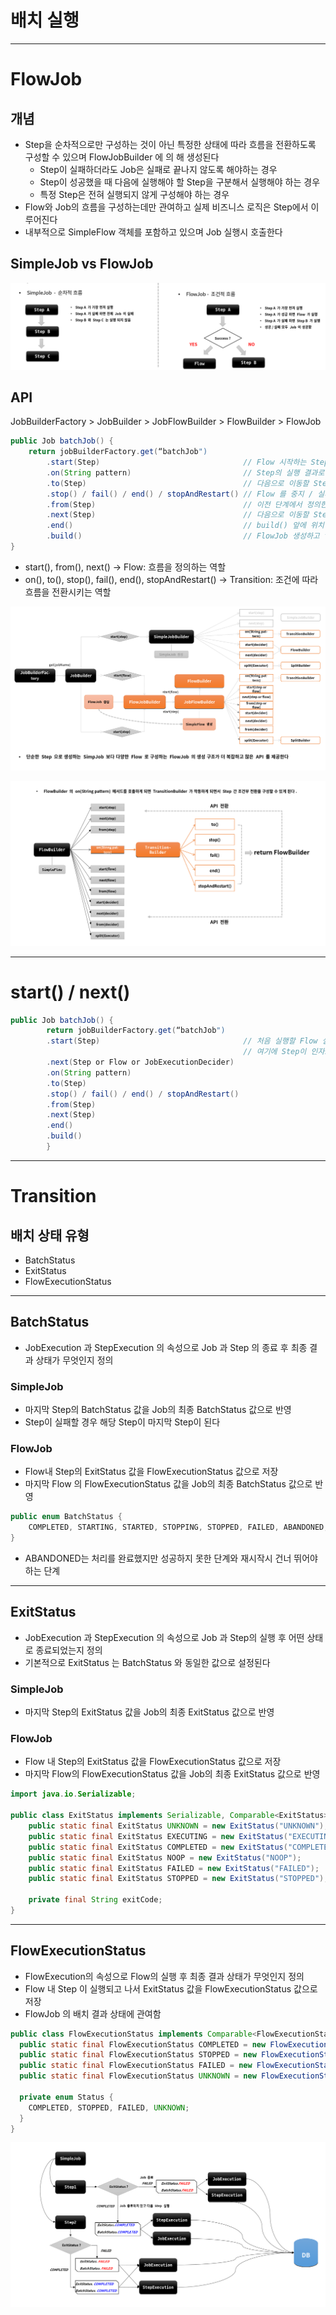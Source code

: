 
# 배치 실행

---

# FlowJob

## 개념

- Step을 순차적으로만 구성하는 것이 아닌 특정한 상태에 따라 흐름을 전환하도록 구성할 수 있으며 FlowJobBuilder 에 의 해 생성된다
  - Step이 실패하더라도 Job은 실패로 끝나지 않도록 해야하는 경우
  - Step이 성공했을 때 다음에 실행해야 할 Step을 구분해서 실행해야 하는 경우
  - 특정 Step은 전혀 실행되지 않게 구성해야 하는 경우
- Flow와 Job의 흐름을 구성하는데만 관여하고 실제 비즈니스 로직은 Step에서 이루어진다
- 내부적으로 SimpleFlow 객체를 포함하고 있으며 Job 실행시 호출한다

## SimpleJob vs FlowJob

![SimpleJob_vs_FlowJob](img/SimpleJob_vs_FlowJob.png)

## API

JobBuilderFactory > JobBuilder > JobFlowBuilder > FlowBuilder > FlowJob

```java
public Job batchJob() {
    return jobBuilderFactory.get(“batchJob")        
        .start(Step)                                // Flow 시작하는 Step 설정
        .on(String pattern)                         // Step의 실행 결과로 돌려받는 종료상태 (ExitStatus)를 캐치하여 매칭하는 패턴, TransitionBuilder 반환
        .to(Step)                                   // 다음으로 이동할 Step 지정
        .stop() / fail() / end() / stopAndRestart() // Flow 를 중지 / 실패 / 종료 하도록  Flow 종료
        .from(Step)                                 // 이전 단계에서 정의한 Step 의 Flow 를 추가적으로 정의함
        .next(Step)                                 // 다음으로 이동할 Step 지정
        .end()                                      // build() 앞에 위치하면 FlowBuilder 를 종료하고 SimpleFlow 객체 생성
        .build()                                    // FlowJob 생성하고 flow 필드에 SimpleFlow 저장
}
```

- start(), from(), next() -> Flow: 흐름을 정의하는 역할
- on(), to(), stop(), fail(), end(), stopAndRestart() -> Transition: 조건에 따라 흐름을 전환시키는 역할 

![FlowJob_API](img/FlowJob_API.png)

![FlowBuilder_API](img/FlowBuilder_API.png)

---

# start() / next()

```java
public Job batchJob() {
        return jobBuilderFactory.get(“batchJob")        
        .start(Step)                                // 처음 실행할 Flow 설정, JobFlowBuilder 가 반환된다
                                                    // 여기에 Step이 인자로 오게 되면 SimpleJobBuilder 가 반환
        .next(Step or Flow or JobExecutionDecider)
        .on(String pattern)
        .to(Step)
        .stop() / fail() / end() / stopAndRestart()
        .from(Step)
        .next(Step)
        .end()
        .build()
        }
```

---

# Transition

## 배치 상태 유형

- BatchStatus
- ExitStatus
- FlowExecutionStatus

--- 
## BatchStatus

- JobExecution 과 StepExecution 의 속성으로 Job 과 Step 의 종료 후 최종 결과 상태가 무엇인지 정의

### SimpleJob

- 마지막 Step의 BatchStatus 값을 Job의 최종 BatchStatus 값으로 반영
- Step이 실패할 경우 해당 Step이 마지막 Step이 된다

### FlowJob

- Flow내 Step의 ExitStatus 값을 FlowExecutionStatus 값으로 저장
- 마지막 Flow 의 FlowExecutionStatus 값을 Job의 최종 BatchStatus 값으로 반영

```java
public enum BatchStatus {
    COMPLETED, STARTING, STARTED, STOPPING, STOPPED, FAILED, ABANDONED, UNKNOWN;
}
```
- ABANDONED는 처리를 완료했지만 성공하지 못한 단계와 재시작시 건너 뛰어야하는 단계 

---
## ExitStatus

- JobExecution 과 StepExecution 의 속성으로 Job 과 Step의 실행 후 어떤 상태로 종료되었는지 정의
- 기본적으로 ExitStatus 는 BatchStatus 와 동일한 값으로 설정된다 

### SimpleJob

- 마지막 Step의 ExitStatus 값을 Job의 최종 ExitStatus 값으로 반영

### FlowJob

- Flow 내 Step의 ExitStatus 값을 FlowExecutionStatus 값으로 저장
- 마지막 Flow의 FlowExecutionStatus 값을 Job의 최종 ExitStatus 값으로 반영

```java
import java.io.Serializable;

public class ExitStatus implements Serializable, Comparable<ExitStatus> {
    public static final ExitStatus UNKNOWN = new ExitStatus("UNKNOWN");
    public static final ExitStatus EXECUTING = new ExitStatus("EXECUTING");
    public static final ExitStatus COMPLETED = new ExitStatus("COMPLETED");
    public static final ExitStatus NOOP = new ExitStatus("NOOP");
    public static final ExitStatus FAILED = new ExitStatus("FAILED");
    public static final ExitStatus STOPPED = new ExitStatus("STOPPED");
    
    private final String exitCode;
}
```

---
## FlowExecutionStatus

- FlowExecution의 속성으로 Flow의 실행 후 최종 결과 상태가 무엇인지 정의
- Flow 내 Step 이 실행되고 나서 ExitStatus 값을 FlowExecutionStatus 값으로 저장
- FlowJob 의 배치 결과 상태에 관여함

```java
public class FlowExecutionStatus implements Comparable<FlowExecutionStatus> {
  public static final FlowExecutionStatus COMPLETED = new FlowExecutionStatus(Status.COMPLETED.toString());
  public static final FlowExecutionStatus STOPPED = new FlowExecutionStatus(Status.STOPPED.toString());
  public static final FlowExecutionStatus FAILED = new FlowExecutionStatus(Status.FAILED.toString());
  public static final FlowExecutionStatus UNKNOWN = new FlowExecutionStatus(Status.UNKNOWN.toString());

  private enum Status {
    COMPLETED, STOPPED, FAILED, UNKNOWN;
  }
}
```

![BatchStatus_flow](img/BatchStatus_flow.png)
